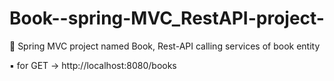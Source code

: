 # Book--spring-MVC_RestAPI-project-
🔸 Spring MVC project named Book, Rest-API calling services of book entity


▪  for GET -> http://localhost:8080/books

